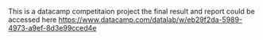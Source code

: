 This is a datacamp competitaion project
the final result and report could be accessed here 
https://www.datacamp.com/datalab/w/eb29f2da-5989-4973-a9ef-8d3e99cced4e
